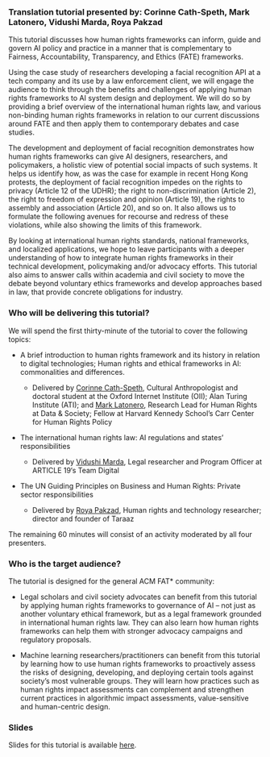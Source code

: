 
### Translation tutorial presented by: Corinne Cath-Speth, Mark Latonero, Vidushi Marda, Roya Pakzad

This tutorial discusses how human rights frameworks can inform, guide and govern AI policy and practice in a manner that is complementary to Fairness, Accountability, Transparency, and Ethics (FATE) frameworks. 

Using the case study of researchers developing a facial recognition API at a tech company and its use by a law enforcement client, we will engage the audience to think through the benefits and challenges of applying human rights frameworks to AI system design and deployment. We will do so by providing a brief overview of the international human rights law, and various non-binding human rights frameworks in relation to our current discussions around FATE and then apply them to contemporary debates and case studies. 

The development and deployment of facial recognition demonstrates how human rights frameworks can give AI designers, researchers, and policymakers, a holistic view of potential social impacts of such systems. It helps us identify how, as was the case for example in recent Hong Kong protests, the deployment of facial recognition impedes on the rights to privacy (Article 12 of the UDHR); the right to non-discrimination (Article 2), the right to freedom of expression and opinion (Article 19), the rights to assembly and association (Article 20), and so on. It also allows us to formulate the following avenues for recourse and redress of these violations, while also showing the limits of this framework. 

By looking at international human rights standards, national frameworks, and localized applications, we hope to leave participants with a deeper understanding of how to integrate human rights frameworks in their technical development, policymaking and/or advocacy efforts. This tutorial also aims to answer calls within academia and civil society to move the debate beyond voluntary ethics frameworks and develop approaches based in law, that provide concrete obligations for industry.  


### Who will be delivering this tutorial?

We will spend the first thirty-minute of the tutorial to cover the following topics:

- A brief introduction to human rights framework and its history in relation to digital technologies; Human rights and ethical frameworks in AI: commonalities and differences.
  - Delivered by [Corinne Cath-Speth](https://corinnecath.com/), Cultural Anthropologist and doctoral student at the Oxford Internet Institute (OII); Alan Turing Institute (ATI); and [Mark Latonero](https://datasociety.net/people/latonero-mark/), Research Lead for Human Rights at Data & Society; Fellow at Harvard Kennedy School’s Carr Center for Human Rights Policy

- The international human rights law: AI regulations and states’ responsibilities 
  - Delivered by [Vidushi Marda](http://vidushimarda.com/), Legal researcher and Program Officer at ARTICLE 19‘s Team Digital

- The UN Guiding Principles on Business and Human Rights: Private sector responsibilities
  - Delivered by [Roya Pakzad](https://www.royapakzad.co/), Human rights and technology researcher; director and founder of Taraaz

The remaining 60 minutes will consist of an activity moderated by all four presenters.

### Who is the target audience?

The tutorial is designed for the general ACM FAT* community:
 
- Legal scholars and civil society advocates can benefit from this tutorial by applying human rights frameworks to governance of AI – not just as another voluntary ethical framework, but as a legal framework grounded in international human rights law. They can also learn how human rights frameworks can help them with stronger advocacy campaigns and regulatory proposals. 

- Machine learning researchers/practitioners can benefit from this tutorial by learning how to use human rights frameworks to proactively assess the risks of designing, developing, and deploying certain tools against society’s most vulnerable groups. They will learn how practices such as human rights impact assessments can complement and strengthen current practices in algorithmic impact assessments, value-sensitive and human-centric design.

### Slides

Slides for this tutorial is available [here](https://docs.google.com/presentation/d/0B0dtc45vZ8CzQ2Qzai1yLVZzVUdqQ20xNDZ1UExyRFpTdHpz/edit#slide=id.g6df88204f3_1_48).
